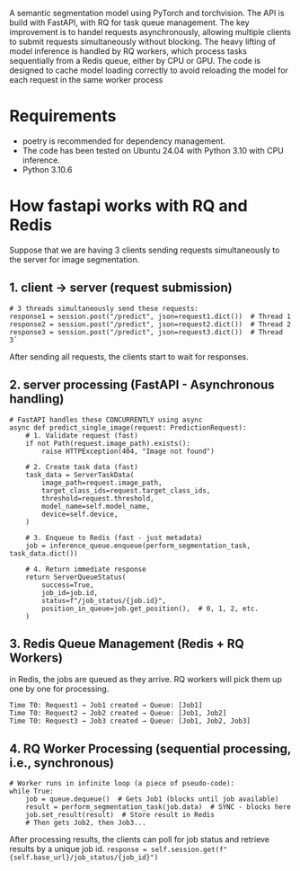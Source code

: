A semantic segmentation model using PyTorch and torchvision. The API is build with FastAPI, with RQ for task queue management. The key improvement is to handel requests asynchronously, allowing multiple clients to submit requests simultaneously without blocking. 
The heavy lifting of model inference is handled by RQ workers, which process tasks sequentially from a Redis queue, either by CPU or GPU.
The code is designed to cache model loading correctly to avoid reloading the model for each request in the same worker process 

# Requirements
- poetry is recommended for dependency management.
- The code has been tested on Ubuntu 24.04 with Python 3.10 with CPU inference.
- Python 3.10.6 

# How fastapi works with RQ and Redis 
Suppose that we are having 3 clients sending requests simultaneously to the server for image segmentation.

## 1. client -> server (request submission)
```
# 3 threads simultaneously send these requests:
response1 = session.post("/predict", json=request1.dict())  # Thread 1
response2 = session.post("/predict", json=request2.dict())  # Thread 2  
response3 = session.post("/predict", json=request3.dict())  # Thread 3`
```
After sending all requests, the clients start to wait for responses.

## 2. server processing (FastAPI - Asynchronous handling)
```
# FastAPI handles these CONCURRENTLY using async
async def predict_single_image(request: PredictionRequest):
    # 1. Validate request (fast)
    if not Path(request.image_path).exists():
        raise HTTPException(404, "Image not found")
    
    # 2. Create task data (fast)
    task_data = ServerTaskData(
        image_path=request.image_path,
        target_class_ids=request.target_class_ids,
        threshold=request.threshold,
        model_name=self.model_name,
        device=self.device,
    )
    
    # 3. Enqueue to Redis (fast - just metadata)
    job = inference_queue.enqueue(perform_segmentation_task, task_data.dict())
    
    # 4. Return immediate response
    return ServerQueueStatus(
        success=True,
        job_id=job.id,
        status=f"/job_status/{job.id}",
        position_in_queue=job.get_position(),  # 0, 1, 2, etc.
    )
```
## 3. Redis Queue Management (Redis + RQ Workers)
in Redis, the jobs are queued as they arrive. RQ workers will pick them up one by one for processing.
```
Time T0: Request1 → Job1 created → Queue: [Job1]
Time T0: Request2 → Job2 created → Queue: [Job1, Job2]  
Time T0: Request3 → Job3 created → Queue: [Job1, Job2, Job3]
```

## 4. RQ Worker Processing (sequential processing, i.e., synchronous)
```
# Worker runs in infinite loop (a piece of pseudo-code):
while True:
    job = queue.dequeue()  # Gets Job1 (blocks until job available)
    result = perform_segmentation_task(job.data)  # SYNC - blocks here
    job.set_result(result)  # Store result in Redis
    # Then gets Job2, then Job3...
```

After processing results, the clients can poll for job status and retrieve results by a unique job id.
```response = self.session.get(f"{self.base_url}/job_status/{job_id}")```
